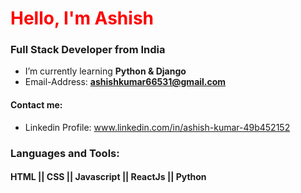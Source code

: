 <h1 align="left"><span style="color:red">Hello, I'm Ashish</span></h1>
<h3 align="left">Full Stack Developer from India</h3>

-  I’m currently learning **Python & Django**
-  Email-Address: **ashishkumar66531@gmail.com**
#### Contact me: 
- Linkedin Profile: <a target="_blank">www.linkedin.com/in/ashish-kumar-49b452152</a>




### Languages and Tools:
#### HTML || CSS || Javascript || ReactJs || Python 


